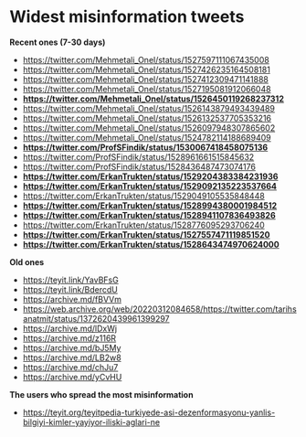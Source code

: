 # Widest misinformation tweets

**Recent ones (7-30 days)**
- https://twitter.com/Mehmetali_Onel/status/1527597111067435008
- https://twitter.com/Mehmetali_Onel/status/1527426235164508181
- https://twitter.com/Mehmetali_Onel/status/1527412309471141888
- https://twitter.com/Mehmetali_Onel/status/1527195081912066048
- **https://twitter.com/Mehmetali_Onel/status/1526450119268237312**
- https://twitter.com/Mehmetali_Onel/status/1526143879493439489
- https://twitter.com/Mehmetali_Onel/status/1526132537705353216
- https://twitter.com/Mehmetali_Onel/status/1526097948307865602
- https://twitter.com/Mehmetali_Onel/status/1524782114188689409
- **https://twitter.com/ProfSFindik/status/1530067418458075136**
- https://twitter.com/ProfSFindik/status/1528961661515845632
- https://twitter.com/ProfSFindik/status/1528436487473074176
- **https://twitter.com/ErkanTrukten/status/1529204383384231936**
- **https://twitter.com/ErkanTrukten/status/1529092135223537664**
- https://twitter.com/ErkanTrukten/status/1529049105535848448
- **https://twitter.com/ErkanTrukten/status/1528994380001984512**
- **https://twitter.com/ErkanTrukten/status/1528941107836493826**
- https://twitter.com/ErkanTrukten/status/1528776095293706240
- **https://twitter.com/ErkanTrukten/status/1527557471119851520**
- **https://twitter.com/ErkanTrukten/status/1528643474970624000**

**Old ones**
- https://teyit.link/YavBFsG
- https://teyit.link/BdercdU
- https://archive.md/fBVVm
- https://web.archive.org/web/20220312084658/https://twitter.com/tarihsanatmit/status/1372620439961399297
- https://archive.md/lDxWj
- https://archive.md/z116R
- https://archive.md/bJ5My
- https://archive.md/LB2w8
- https://archive.md/chJu7
- https://archive.md/yCvHU

**The users who spread the most misinformation**
- https://teyit.org/teyitpedia-turkiyede-asi-dezenformasyonu-yanlis-bilgiyi-kimler-yayiyor-iliski-aglari-ne
